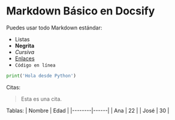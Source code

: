 # Markdown Básico en Docsify

Puedes usar todo Markdown estándar:

- Listas
- **Negrita**
- _Cursiva_
- [Enlaces](https://docsify.js.org)
- `Código en línea`

```python
print('Hola desde Python')
```

Citas:
> Esta es una cita.

Tablas:
| Nombre | Edad |
|--------|------|
| Ana    | 22   |
| José   | 30   |